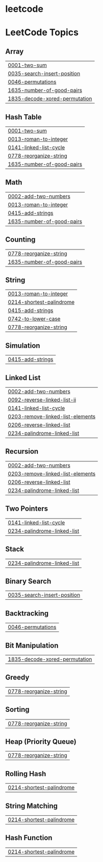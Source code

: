 # leetcode
<!---LeetCode Topics Start-->
# LeetCode Topics
## Array
|  |
| ------- |
| [0001-two-sum](https://github.com/Sivabharathi58/leetcode/tree/master/0001-two-sum) |
| [0035-search-insert-position](https://github.com/Sivabharathi58/leetcode/tree/master/0035-search-insert-position) |
| [0046-permutations](https://github.com/Sivabharathi58/leetcode/tree/master/0046-permutations) |
| [1635-number-of-good-pairs](https://github.com/Sivabharathi58/leetcode/tree/master/1635-number-of-good-pairs) |
| [1835-decode-xored-permutation](https://github.com/Sivabharathi58/leetcode/tree/master/1835-decode-xored-permutation) |
## Hash Table
|  |
| ------- |
| [0001-two-sum](https://github.com/Sivabharathi58/leetcode/tree/master/0001-two-sum) |
| [0013-roman-to-integer](https://github.com/Sivabharathi58/leetcode/tree/master/0013-roman-to-integer) |
| [0141-linked-list-cycle](https://github.com/Sivabharathi58/leetcode/tree/master/0141-linked-list-cycle) |
| [0778-reorganize-string](https://github.com/Sivabharathi58/leetcode/tree/master/0778-reorganize-string) |
| [1635-number-of-good-pairs](https://github.com/Sivabharathi58/leetcode/tree/master/1635-number-of-good-pairs) |
## Math
|  |
| ------- |
| [0002-add-two-numbers](https://github.com/Sivabharathi58/leetcode/tree/master/0002-add-two-numbers) |
| [0013-roman-to-integer](https://github.com/Sivabharathi58/leetcode/tree/master/0013-roman-to-integer) |
| [0415-add-strings](https://github.com/Sivabharathi58/leetcode/tree/master/0415-add-strings) |
| [1635-number-of-good-pairs](https://github.com/Sivabharathi58/leetcode/tree/master/1635-number-of-good-pairs) |
## Counting
|  |
| ------- |
| [0778-reorganize-string](https://github.com/Sivabharathi58/leetcode/tree/master/0778-reorganize-string) |
| [1635-number-of-good-pairs](https://github.com/Sivabharathi58/leetcode/tree/master/1635-number-of-good-pairs) |
## String
|  |
| ------- |
| [0013-roman-to-integer](https://github.com/Sivabharathi58/leetcode/tree/master/0013-roman-to-integer) |
| [0214-shortest-palindrome](https://github.com/Sivabharathi58/leetcode/tree/master/0214-shortest-palindrome) |
| [0415-add-strings](https://github.com/Sivabharathi58/leetcode/tree/master/0415-add-strings) |
| [0742-to-lower-case](https://github.com/Sivabharathi58/leetcode/tree/master/0742-to-lower-case) |
| [0778-reorganize-string](https://github.com/Sivabharathi58/leetcode/tree/master/0778-reorganize-string) |
## Simulation
|  |
| ------- |
| [0415-add-strings](https://github.com/Sivabharathi58/leetcode/tree/master/0415-add-strings) |
## Linked List
|  |
| ------- |
| [0002-add-two-numbers](https://github.com/Sivabharathi58/leetcode/tree/master/0002-add-two-numbers) |
| [0092-reverse-linked-list-ii](https://github.com/Sivabharathi58/leetcode/tree/master/0092-reverse-linked-list-ii) |
| [0141-linked-list-cycle](https://github.com/Sivabharathi58/leetcode/tree/master/0141-linked-list-cycle) |
| [0203-remove-linked-list-elements](https://github.com/Sivabharathi58/leetcode/tree/master/0203-remove-linked-list-elements) |
| [0206-reverse-linked-list](https://github.com/Sivabharathi58/leetcode/tree/master/0206-reverse-linked-list) |
| [0234-palindrome-linked-list](https://github.com/Sivabharathi58/leetcode/tree/master/0234-palindrome-linked-list) |
## Recursion
|  |
| ------- |
| [0002-add-two-numbers](https://github.com/Sivabharathi58/leetcode/tree/master/0002-add-two-numbers) |
| [0203-remove-linked-list-elements](https://github.com/Sivabharathi58/leetcode/tree/master/0203-remove-linked-list-elements) |
| [0206-reverse-linked-list](https://github.com/Sivabharathi58/leetcode/tree/master/0206-reverse-linked-list) |
| [0234-palindrome-linked-list](https://github.com/Sivabharathi58/leetcode/tree/master/0234-palindrome-linked-list) |
## Two Pointers
|  |
| ------- |
| [0141-linked-list-cycle](https://github.com/Sivabharathi58/leetcode/tree/master/0141-linked-list-cycle) |
| [0234-palindrome-linked-list](https://github.com/Sivabharathi58/leetcode/tree/master/0234-palindrome-linked-list) |
## Stack
|  |
| ------- |
| [0234-palindrome-linked-list](https://github.com/Sivabharathi58/leetcode/tree/master/0234-palindrome-linked-list) |
## Binary Search
|  |
| ------- |
| [0035-search-insert-position](https://github.com/Sivabharathi58/leetcode/tree/master/0035-search-insert-position) |
## Backtracking
|  |
| ------- |
| [0046-permutations](https://github.com/Sivabharathi58/leetcode/tree/master/0046-permutations) |
## Bit Manipulation
|  |
| ------- |
| [1835-decode-xored-permutation](https://github.com/Sivabharathi58/leetcode/tree/master/1835-decode-xored-permutation) |
## Greedy
|  |
| ------- |
| [0778-reorganize-string](https://github.com/Sivabharathi58/leetcode/tree/master/0778-reorganize-string) |
## Sorting
|  |
| ------- |
| [0778-reorganize-string](https://github.com/Sivabharathi58/leetcode/tree/master/0778-reorganize-string) |
## Heap (Priority Queue)
|  |
| ------- |
| [0778-reorganize-string](https://github.com/Sivabharathi58/leetcode/tree/master/0778-reorganize-string) |
## Rolling Hash
|  |
| ------- |
| [0214-shortest-palindrome](https://github.com/Sivabharathi58/leetcode/tree/master/0214-shortest-palindrome) |
## String Matching
|  |
| ------- |
| [0214-shortest-palindrome](https://github.com/Sivabharathi58/leetcode/tree/master/0214-shortest-palindrome) |
## Hash Function
|  |
| ------- |
| [0214-shortest-palindrome](https://github.com/Sivabharathi58/leetcode/tree/master/0214-shortest-palindrome) |
<!---LeetCode Topics End-->